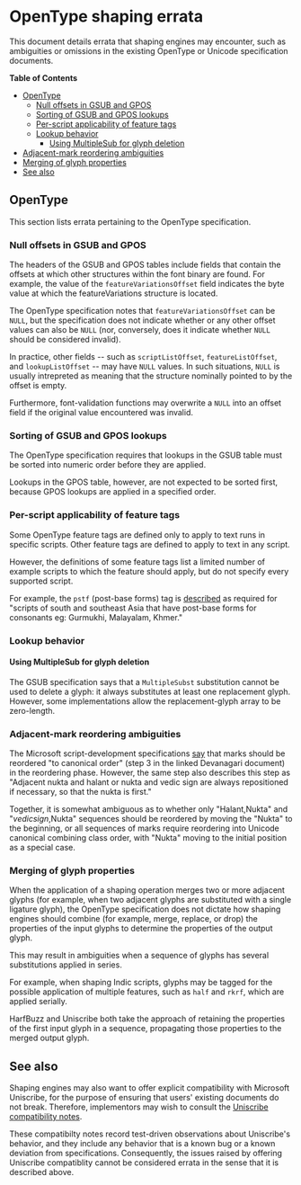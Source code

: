 # OpenType shaping errata #

This document details errata that shaping engines may encounter, such
as ambiguities or omissions in the existing OpenType or Unicode
specification documents.


**Table of Contents**

  - [OpenType](#opentype)
      - [Null offsets in GSUB and GPOS](#null-offsets-in-gsub-and-gpos)
      - [Sorting of GSUB and GPOS lookups](#sorting-of-gsub-and-gpos-lookups)
	  - [Per-script applicability of feature tags](#per-script-applicability-of-feature-tags)
      - [Lookup behavior](#lookup-behavior)
          - [Using MultipleSub for glyph deletion](#using-multiplesub-for-glyph-deletion)
  - [Adjacent-mark reordering ambiguities](#adjacent-mark-reordering-ambiguities)
  - [Merging of glyph properties](#merging-of-glyph-properties)
  - [See also](#see-also)

  
  

## OpenType ##

This section lists errata pertaining to the OpenType specification.

### Null offsets in GSUB and GPOS ###

The headers of the GSUB and GPOS tables include fields that contain
the offsets at which other structures within the font binary are
found. For example, the value of the `featureVariationsOffset` field
indicates the byte value at which the featureVariations structure is
located.

The OpenType specification notes that `featureVariationsOffset` can be
`NULL`, but the specification does not indicate whether or any other
offset values can also be `NULL` (nor, conversely, does it indicate
whether `NULL` should be considered invalid).

In practice, other fields -- such as `scriptListOffset`,
`featureListOffset`, and `lookupListOffset` -- may have `NULL` values.
In such situations, `NULL` is usually intrepreted as meaning that the
structure nominally pointed to by the offset is empty.

Furthermore, font-validation functions may overwrite a `NULL` into an
offset field if the original value encountered was invalid.


### Sorting of GSUB and GPOS lookups ###

The OpenType specification requires that lookups in the GSUB table
must be sorted into numeric order before they are applied.

Lookups in the GPOS table, however, are not expected to be sorted
first, because GPOS lookups are applied in a specified order.

### Per-script applicability of feature tags ###

Some OpenType feature tags are defined only to apply to text runs in
specific scripts. Other feature tags are defined to apply to text in
any script.

However, the definitions of some feature tags list a limited number of
example scripts to which the feature should apply, but do not specify
every supported script.

For example, the `pstf` (post-base forms) tag is
[described](https://docs.microsoft.com/en-us/typography/opentype/spec/features_pt#tag-pstf)
as required for "scripts of south and southeast Asia that have
post-base forms for consonants eg: Gurmukhi, Malayalam, Khmer."


### Lookup behavior ###

#### Using MultipleSub for glyph deletion ####

The GSUB specification says that a `MultipleSubst` substitution cannot
be used to delete a glyph: it always substitutes at least one
replacement glyph. However, some implementations allow the
replacement-glyph array to be zero-length. 


### Adjacent-mark reordering ambiguities ###

The Microsoft script-development specifications
[say](https://docs.microsoft.com/en-us/typography/script-development/devanagari#reorder-characters)
that marks should be reordered "to canonical order" (step 3 in the
linked Devanagari document) in the reordering phase. However, the same
step also describes this step as "Adjacent nukta and halant or nukta
and vedic sign are always repositioned if necessary, so that the nukta
is first."

Together, it is somewhat ambiguous as to whether only "Halant,Nukta"
and "_vedicsign_,Nukta" sequences should be reordered by moving the
"Nukta" to the beginning, or all sequences of marks require reordering
into Unicode canonical combining class order, with "Nukta" moving to
the initial position as a special case.


### Merging of glyph properties ###

When the application of a shaping operation merges two or more
adjacent glyphs (for example, when two adjacent glyphs are substituted
with a single ligature glyph), the OpenType specification does not
dictate how shaping engines should combine (for example, merge,
replace, or drop) the properties of the input glyphs to determine the
properties of the output glyph.

This may result in ambiguities when a sequence of glyphs has several
substitutions applied in series.

For example, when shaping Indic scripts, glyphs may be tagged for the
possible application of multiple features, such as `half` and `rkrf`,
which are applied serially.

HarfBuzz and Uniscribe both take the approach of retaining the
properties of the first input glyph in a sequence, propagating those
properties to the merged output glyph.


## See also ##

Shaping engines may also want to offer explicit compatibility with
Microsoft Uniscribe, for the purpose of ensuring that users' existing
documents do not break. Therefore, implementors may wish to consult
the [Uniscribe compatibility notes](notes/uniscribe-bug-compatibility.md).

These compatibilty notes record test-driven observations about
Uniscribe's behavior, and they include any behavior that is a known
bug or a known deviation from specifications. Consequently, the issues
raised by offering Uniscribe compatiblity cannot be considered errata
in the sense that it is described above.
